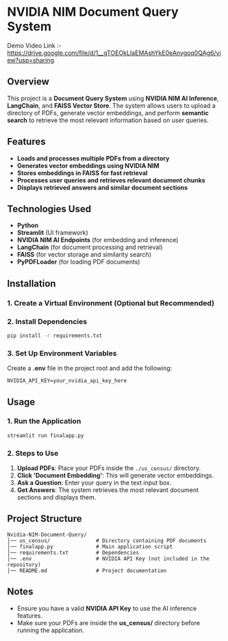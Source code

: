 # NVIDIA NIM Document Query System

Demo Video Link :- https://drive.google.com/file/d/1__gTOEOkLIaEMAshYkE0eAnvgoq0QAg6/view?usp=sharing

## Overview
This project is a **Document Query System** using **NVIDIA NIM AI Inference**, **LangChain**, and **FAISS Vector Store**. The system allows users to upload a directory of PDFs, generate vector embeddings, and perform **semantic search** to retrieve the most relevant information based on user queries.

## Features
- **Loads and processes multiple PDFs from a directory**
- **Generates vector embeddings using NVIDIA NIM**
- **Stores embeddings in FAISS for fast retrieval**
- **Processes user queries and retrieves relevant document chunks**
- **Displays retrieved answers and similar document sections**

## Technologies Used
- **Python**
- **Streamlit** (UI framework)
- **NVIDIA NIM AI Endpoints** (for embedding and inference)
- **LangChain** (for document processing and retrieval)
- **FAISS** (for vector storage and similarity search)
- **PyPDFLoader** (for loading PDF documents)

## Installation

### 1. Create a Virtual Environment (Optional but Recommended)

### 2. Install Dependencies
```bash
pip install -r requirements.txt
```

### 3. Set Up Environment Variables
Create a **.env** file in the project root and add the following:
```
NVIDIA_API_KEY=your_nvidia_api_key_here
```

## Usage
### 1. Run the Application
```bash
streamlit run finalapp.py
```

### 2. Steps to Use
1. **Upload PDFs**: Place your PDFs inside the `./us_census/` directory.
2. **Click 'Document Embedding'**: This will generate vector embeddings.
3. **Ask a Question**: Enter your query in the text input box.
4. **Get Answers**: The system retrieves the most relevant document sections and displays them.

## Project Structure
```
Nvidia-NIM-Document-Query/
│── us_census/               # Directory containing PDF documents
│── finalapp.py              # Main application script
│── requirements.txt         # Dependencies
│── .env                     # NVIDIA API Key (not included in the repository)
│── README.md                # Project documentation
```

## Notes
- Ensure you have a valid **NVIDIA API Key** to use the AI inference features.
- Make sure your PDFs are inside the **us_census/** directory before running the application.
